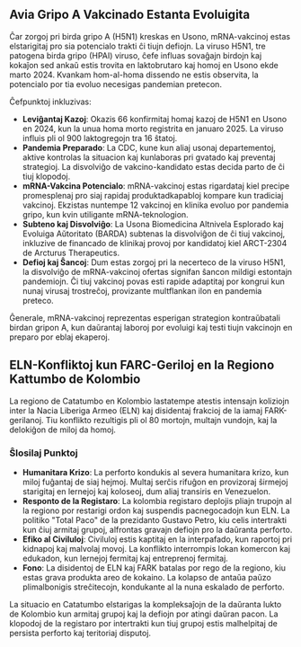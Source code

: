 ## Avia Gripo A Vakcinado Estanta Evoluigita

Ĉar zorgoj pri birda gripo A (H5N1) kreskas en Usono, mRNA-vakcinoj estas elstarigitaj pro sia
potencialo trakti ĉi tiujn defiojn. La viruso H5N1, tre patogena birda gripo (HPAI) viruso, ĉefe
influas sovaĝajn birdojn kaj kokaĵon sed ankaŭ estis trovita en laktobrutaro kaj homoj en Usono ekde
marto 2024. Kvankam hom-al-homa dissendo ne estis observita, la potencialo por tia evoluo necesigas
pandemian pretecon.

Ĉefpunktoj inkluzivas:

- **Leviĝantaj Kazoj**: Okazis 66 konfirmitaj homaj kazoj de H5N1 en Usono en 2024, kun la unua homa
  morto registrita en januaro 2025. La viruso influis pli ol 900 laktogregojn tra 16 ŝtatoj.
- **Pandemia Preparado**: La CDC, kune kun aliaj usonaj departementoj, aktive kontrolas la situacion
  kaj kunlaboras pri gvatado kaj preventaj strategioj. La disvolviĝo de vakcino-kandidato estas
  decida parto de ĉi tiuj klopodoj.
- **mRNA-Vakcina Potencialo**: mRNA-vakcinoj estas rigardataj kiel precipe promesplenaj pro siaj
  rapidaj produktadkapabloj kompare kun tradiciaj vakcinoj. Ekzistas nuntempe 12 vakcinoj en klinika
  evoluo por pandemia gripo, kun kvin utiligante mRNA-teknologion.
- **Subteno kaj Disvolviĝo**: La Usona Biomedicina Altnivela Esplorado kaj Evoluiga Aŭtoritato
  (BARDA) subtenas la disvolviĝon de ĉi tiuj vakcinoj, inkluzive de financado de klinikaj provoj por
  kandidatoj kiel ARCT-2304 de Arcturus Therapeutics.
- **Defioj kaj Ŝancoj**: Dum estas zorgoj pri la necerteco de la viruso H5N1, la disvolviĝo de
  mRNA-vakcinoj ofertas signifan ŝancon mildigi estontajn pandemiojn. Ĉi tiuj vakcinoj povas esti
  rapide adaptitaj por kongrui kun nunaj virusaj trostreĉoj, provizante multflankan ilon en pandemia
  preteco.

Ĝenerale, mRNA-vakcinoj reprezentas esperigan strategion kontraŭbatali birdan gripon A, kun
daŭrantaj laboroj por evoluigi kaj testi tiujn vakcinojn en preparo por eblaj ekaperoj.

## ELN-Konfliktoj kun FARC-Geriloj en la Regiono Kattumbo de Kolombio

La regiono de Catatumbo en Kolombio lastatempe atestis intensajn koliziojn inter la Nacia Liberiga
Armeo (ELN) kaj disidentaj frakcioj de la iamaj FARK-gerilanoj. Tiu konflikto rezultigis pli ol 80
mortojn, multajn vundojn, kaj la delokiĝon de miloj da homoj.

### Ŝlosilaj Punktoj

- **Humanitara Krizo**: La perforto kondukis al severa humanitara krizo, kun miloj fuĝantaj de siaj
  hejmoj. Multaj serĉis rifuĝon en provizoraj ŝirmejoj starigitaj en lernejoj kaj koloseoj, dum
  aliaj transiris en Venezuelon.
- **Responto de la Registaro**: La kolombia registaro deplojis pliajn trupojn al la regiono por
  restarigi ordon kaj suspendis pacnegocadojn kun ELN. La politiko "Total Paco" de la prezidanto
  Gustavo Petro, kiu celis intertrakti kun ĉiuj armitaj grupoj, alfrontas gravajn defiojn pro la
  daŭranta perforto.
- **Efiko al Civiluloj**: Civiluloj estis kaptitaj en la interpafado, kun raportoj pri kidnapoj kaj
  malvolaj movoj. La konflikto interrompis lokan komercon kaj edukadon, kun lernejoj fermitaj kaj
  entreprenoj fermitaj.
- **Fono**: La disidentoj de ELN kaj FARK batalas por rego de la regiono, kiu estas grava produkta
  areo de kokaino. La kolapso de antaŭa paŭzo plimalbonigis streĉitecojn, kondukante al la nuna
  eskalado de perforto.

La situacio en Catatumbo elstarigas la kompleksaĵojn de la daŭranta lukto de Kolombio kun armitaj
grupoj kaj la defiojn por atingi daŭran pacon. La klopodoj de la registaro por intertrakti kun tiuj
grupoj estis malhelpitaj de persista perforto kaj teritoriaj disputoj.
